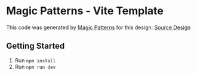 # Magic Patterns - Vite Template

This code was generated by [Magic Patterns](https://magicpatterns.com) for this design: [Source Design](https://www.magicpatterns.com/c/j46qnpweypkxeebr8nfmjh)

## Getting Started

1. Run `npm install`
2. Run `npm run dev`
